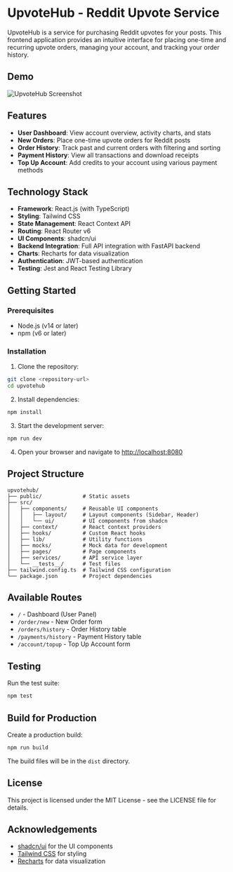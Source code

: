 
# UpvoteHub - Reddit Upvote Service

UpvoteHub is a service for purchasing Reddit upvotes for your posts. This frontend application provides an intuitive interface for placing one-time and recurring upvote orders, managing your account, and tracking your order history.

## Demo

![UpvoteHub Screenshot](https://i.imgur.com/2jGFkNe.png)

## Features

- **User Dashboard**: View account overview, activity charts, and stats
- **New Orders**: Place one-time upvote orders for Reddit posts
- **Order History**: Track past and current orders with filtering and sorting
- **Payment History**: View all transactions and download receipts
- **Top Up Account**: Add credits to your account using various payment methods

## Technology Stack

- **Framework**: React.js (with TypeScript)
- **Styling**: Tailwind CSS
- **State Management**: React Context API
- **Routing**: React Router v6
- **UI Components**: shadcn/ui
- **Backend Integration**: Full API integration with FastAPI backend
- **Charts**: Recharts for data visualization
- **Authentication**: JWT-based authentication
- **Testing**: Jest and React Testing Library

## Getting Started

### Prerequisites

- Node.js (v14 or later)
- npm (v6 or later)

### Installation

1. Clone the repository:
```sh
git clone <repository-url>
cd upvotehub
```

2. Install dependencies:
```sh
npm install
```

3. Start the development server:
```sh
npm run dev
```

4. Open your browser and navigate to [http://localhost:8080](http://localhost:8080)

## Project Structure

```
upvotehub/
├── public/             # Static assets
├── src/
│   ├── components/     # Reusable UI components
│   │   ├── layout/     # Layout components (Sidebar, Header)
│   │   └── ui/         # UI components from shadcn
│   ├── context/        # React context providers
│   ├── hooks/          # Custom React hooks
│   ├── lib/            # Utility functions
│   ├── mocks/          # Mock data for development
│   ├── pages/          # Page components
│   ├── services/       # API service layer
│   └── __tests__/      # Test files
├── tailwind.config.ts  # Tailwind CSS configuration
└── package.json        # Project dependencies
```

## Available Routes

- `/` - Dashboard (User Panel)
- `/order/new` - New Order form
- `/orders/history` - Order History table
- `/payments/history` - Payment History table
- `/account/topup` - Top Up Account form

## Testing

Run the test suite:

```sh
npm test
```

## Build for Production

Create a production build:

```sh
npm run build
```

The build files will be in the `dist` directory.

## License

This project is licensed under the MIT License - see the LICENSE file for details.

## Acknowledgements

- [shadcn/ui](https://ui.shadcn.com/) for the UI components
- [Tailwind CSS](https://tailwindcss.com/) for styling
- [Recharts](https://recharts.org/) for data visualization
